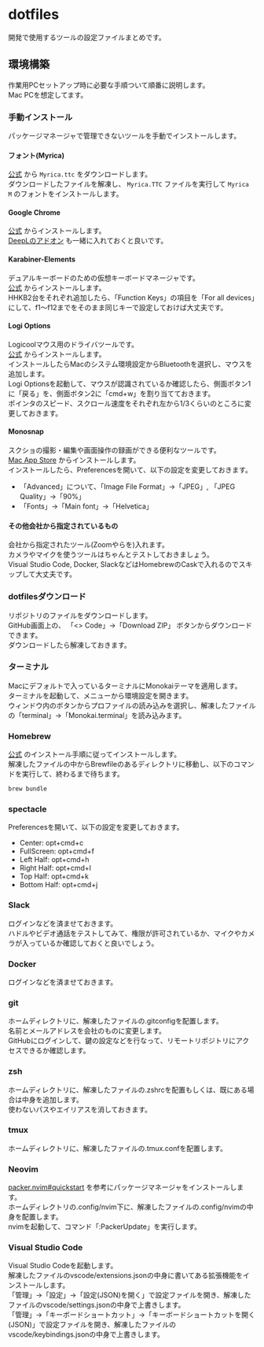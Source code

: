 # dotfiles
開発で使用するツールの設定ファイルまとめです。

## 環境構築
作業用PCセットアップ時に必要な手順ついて順番に説明します。  
Mac PCを想定してます。

### 手動インストール
パッケージマネージャで管理できないツールを手動でインストールします。

#### フォント(Myrica)
[公式](https://myrica.estable.jp/) から `Myrica.ttc` をダウンロードします。  
ダウンロードしたファイルを解凍し、 `Myrica.TTC` ファイルを実行して `Myrica M` のフォントをインストールします。

#### Google Chrome
[公式](https://www.google.com/intl/ja_jp/chrome/) からインストールします。  
[DeepLのアドオン](https://www.deepl.com/ja/chrome-extension) も一緒に入れておくと良いです。

#### Karabiner-Elements
デュアルキーボードのための仮想キーボードマネージャです。  
[公式](https://karabiner-elements.pqrs.org/) からインストールします。  
HHKB2台をそれぞれ追加したら、「Function Keys」の項目を「For all devices」にして、f1〜f12までをそのまま同じキーで設定しておけば大丈夫です。

#### Logi Options
Logicoolマウス用のドライバツールです。  
[公式](https://www.logicool.co.jp/ja-jp/software/options.html) からインストールします。  
インストールしたらMacのシステム環境設定からBluetoothを選択し、マウスを追加します。  
Logi Optionsを起動して、マウスが認識されているか確認したら、側面ボタン1に「戻る」を、側面ボタン2に「cmd+w」を割り当てておきます。  
ポインタのスピード、スクロール速度をそれぞれ左から1/3くらいのところに変更しておきます。

#### Monosnap
スクショの撮影・編集や画面操作の録画ができる便利なツールです。  
[Mac App Store](https://apps.apple.com/jp/app/monosnap-screenshot-editor/id540348655?mt=12) からインストールします。  
インストールしたら、Preferencesを開いて、以下の設定を変更しておきます。
- 「Advanced」について、「Image File Format」->「JPEG」, 「JPEG Quality」->「90%」
- 「Fonts」->「Main font」->「Helvetica」

#### その他会社から指定されているもの
会社から指定されたツール(Zoomやらを)入れます。  
カメラやマイクを使うツールはちゃんとテストしておきましょう。  
Visual Studio Code, Docker, SlackなどはHomebrewのCaskで入れるのでスキップして大丈夫です。

### dotfilesダウンロード
リポジトリのファイルをダウンロードします。  
GitHub画面上の、 「<> Code」->「Download ZIP」 ボタンからダウンロードできます。  
ダウンロードしたら解凍しておきます。

### ターミナル
Macにデフォルトで入っているターミナルにMonokaiテーマを適用します。  
ターミナルを起動して、メニューから環境設定を開きます。  
ウィンドウ内のボタンからプロファイルの読み込みを選択し、解凍したファイルの「terminal」->「Monokai.terminal」を読み込みます。

### Homebrew
[公式](https://brew.sh/index_ja) のインストール手順に従ってインストールします。  
解凍したファイルの中からBrewfileのあるディレクトリに移動し、以下のコマンドを実行して、終わるまで待ちます。

```zsh
brew bundle 
```

### spectacle
Preferencesを開いて、以下の設定を変更しておきます。
- Center: opt+cmd+c
- FullScreen: opt+cmd+f
- Left Half: opt+cmd+h
- Right Half: opt+cmd+l
- Top Half: opt+cmd+k
- Bottom Half: opt+cmd+j

### Slack
ログインなどを済ませておきます。  
ハドルやビデオ通話をテストしてみて、権限が許可されているか、マイクやカメラが入っているか確認しておくと良いでしょう。

### Docker
ログインなどを済ませておきます。

### git
ホームディレクトリに、解凍したファイルの.gitconfigを配置します。  
名前とメールアドレスを会社のものに変更します。  
GitHubにログインして、鍵の設定などを行なって、リモートリポジトリにアクセスできるか確認します。

### zsh
ホームディレクトリに、解凍したファイルの.zshrcを配置もしくは、既にある場合は中身を追加します。  
使わないパスやエイリアスを消しておきます。

### tmux
ホームディレクトリに、解凍したファイルの.tmux.confを配置します。

### Neovim
 [packer.nvim#quickstart](https://github.com/wbthomason/packer.nvim#quickstart) を参考にパッケージマネージャをインストールします。  
ホームディレクトリの.config/nvim下に、解凍したファイルの.config/nvimの中身を配置します。  
nvimを起動して、コマンド「:PackerUpdate」を実行します。

### Visual Studio Code
Visual Studio Codeを起動します。  
解凍したファイルのvscode/extensions.jsonの中身に書いてある拡張機能をインストールします。  
「管理」->「設定」->「設定(JSON)を開く」で設定ファイルを開き、解凍したファイルのvscode/settings.jsonの中身で上書きします。  
「管理」->「キーボードショートカット」->「キーボードショートカットを開く(JSON)」で設定ファイルを開き、解凍したファイルのvscode/keybindings.jsonの中身で上書きします。  
